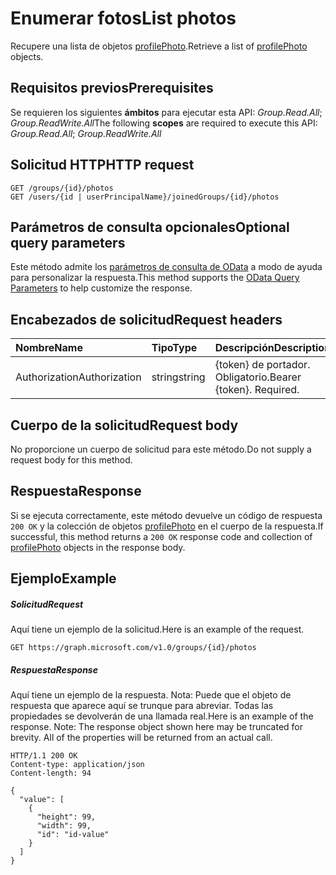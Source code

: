 # <a name="list-photos"></a><span data-ttu-id="d27bc-101">Enumerar fotos</span><span class="sxs-lookup"><span data-stu-id="d27bc-101">List photos</span></span>

<span data-ttu-id="d27bc-102">Recupere una lista de objetos [profilePhoto](../resources/profilephoto.md).</span><span class="sxs-lookup"><span data-stu-id="d27bc-102">Retrieve a list of [profilePhoto](../resources/profilephoto.md) objects.</span></span>
## <a name="prerequisites"></a><span data-ttu-id="d27bc-103">Requisitos previos</span><span class="sxs-lookup"><span data-stu-id="d27bc-103">Prerequisites</span></span>
<span data-ttu-id="d27bc-104">Se requieren los siguientes **ámbitos** para ejecutar esta API: _Group.Read.All_; _Group.ReadWrite.All_</span><span class="sxs-lookup"><span data-stu-id="d27bc-104">The following **scopes** are required to execute this API: _Group.Read.All_; _Group.ReadWrite.All_</span></span>
## <a name="http-request"></a><span data-ttu-id="d27bc-105">Solicitud HTTP</span><span class="sxs-lookup"><span data-stu-id="d27bc-105">HTTP request</span></span>
<!-- { "blockType": "ignored" } -->
```http
GET /groups/{id}/photos
GET /users/{id | userPrincipalName}/joinedGroups/{id}/photos
```
## <a name="optional-query-parameters"></a><span data-ttu-id="d27bc-106">Parámetros de consulta opcionales</span><span class="sxs-lookup"><span data-stu-id="d27bc-106">Optional query parameters</span></span>
<span data-ttu-id="d27bc-107">Este método admite los [parámetros de consulta de OData](http://developer.microsoft.com/en-us/graph/docs/overview/query_parameters) a modo de ayuda para personalizar la respuesta.</span><span class="sxs-lookup"><span data-stu-id="d27bc-107">This method supports the [OData Query Parameters](http://developer.microsoft.com/en-us/graph/docs/overview/query_parameters) to help customize the response.</span></span>

## <a name="request-headers"></a><span data-ttu-id="d27bc-108">Encabezados de solicitud</span><span class="sxs-lookup"><span data-stu-id="d27bc-108">Request headers</span></span>
| <span data-ttu-id="d27bc-109">Nombre</span><span class="sxs-lookup"><span data-stu-id="d27bc-109">Name</span></span>       | <span data-ttu-id="d27bc-110">Tipo</span><span class="sxs-lookup"><span data-stu-id="d27bc-110">Type</span></span> | <span data-ttu-id="d27bc-111">Descripción</span><span class="sxs-lookup"><span data-stu-id="d27bc-111">Description</span></span>|
|:-----------|:------|:----------|
| <span data-ttu-id="d27bc-112">Authorization</span><span class="sxs-lookup"><span data-stu-id="d27bc-112">Authorization</span></span>  | <span data-ttu-id="d27bc-113">string</span><span class="sxs-lookup"><span data-stu-id="d27bc-113">string</span></span>  | <span data-ttu-id="d27bc-p101">{token} de portador. Obligatorio.</span><span class="sxs-lookup"><span data-stu-id="d27bc-p101">Bearer {token}. Required.</span></span> |

## <a name="request-body"></a><span data-ttu-id="d27bc-116">Cuerpo de la solicitud</span><span class="sxs-lookup"><span data-stu-id="d27bc-116">Request body</span></span>
<span data-ttu-id="d27bc-117">No proporcione un cuerpo de solicitud para este método.</span><span class="sxs-lookup"><span data-stu-id="d27bc-117">Do not supply a request body for this method.</span></span>

## <a name="response"></a><span data-ttu-id="d27bc-118">Respuesta</span><span class="sxs-lookup"><span data-stu-id="d27bc-118">Response</span></span>

<span data-ttu-id="d27bc-119">Si se ejecuta correctamente, este método devuelve un código de respuesta `200 OK` y la colección de objetos [profilePhoto](../resources/profilephoto.md) en el cuerpo de la respuesta.</span><span class="sxs-lookup"><span data-stu-id="d27bc-119">If successful, this method returns a `200 OK` response code and collection of [profilePhoto](../resources/profilephoto.md) objects in the response body.</span></span>
## <a name="example"></a><span data-ttu-id="d27bc-120">Ejemplo</span><span class="sxs-lookup"><span data-stu-id="d27bc-120">Example</span></span>
##### <a name="request"></a><span data-ttu-id="d27bc-121">Solicitud</span><span class="sxs-lookup"><span data-stu-id="d27bc-121">Request</span></span>
<span data-ttu-id="d27bc-122">Aquí tiene un ejemplo de la solicitud.</span><span class="sxs-lookup"><span data-stu-id="d27bc-122">Here is an example of the request.</span></span>
<!-- {
  "blockType": "request",
  "name": "get_photos"
}-->
```http
GET https://graph.microsoft.com/v1.0/groups/{id}/photos
```
##### <a name="response"></a><span data-ttu-id="d27bc-123">Respuesta</span><span class="sxs-lookup"><span data-stu-id="d27bc-123">Response</span></span>
<span data-ttu-id="d27bc-p102">Aquí tiene un ejemplo de la respuesta. Nota: Puede que el objeto de respuesta que aparece aquí se trunque para abreviar. Todas las propiedades se devolverán de una llamada real.</span><span class="sxs-lookup"><span data-stu-id="d27bc-p102">Here is an example of the response. Note: The response object shown here may be truncated for brevity. All of the properties will be returned from an actual call.</span></span>
<!-- {
  "blockType": "response",
  "truncated": true,
  "@odata.type": "microsoft.graph.profilePhoto",
  "isCollection": true
} -->
```http
HTTP/1.1 200 OK
Content-type: application/json
Content-length: 94

{
  "value": [
    {
      "height": 99,
      "width": 99,
      "id": "id-value"
    }
  ]
}
```

<!-- uuid: 8fcb5dbc-d5aa-4681-8e31-b001d5168d79
2015-10-25 14:57:30 UTC -->
<!-- {
  "type": "#page.annotation",
  "description": "List photos",
  "keywords": "",
  "section": "documentation",
  "tocPath": ""
}-->